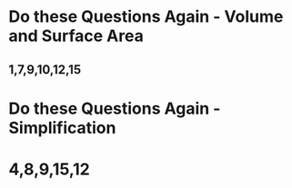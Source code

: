 # Do these Questions Again - Volume and Surface Area

## 1,7,9,10,12,15

# Do these Questions Again - Simplification

# 4,8,9,15,12